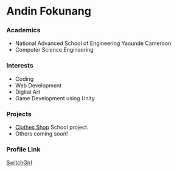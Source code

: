 # Andin Fokunang

### Academics

- National Advanced School of Engineering Yaounde Cameroon
- Computer Science Engineering

### Interests

- Coding
- Web Development 
- Digital Art
- Game Development using Unity

### Projects

- [Clothes Shop](https://github.com/switchgirl95/shop) School project.
- Others coming soon!


### Profile Link

[SwitchGirl](https://github.com/switchgirl95)
